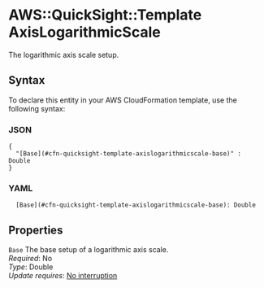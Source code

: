 # AWS::QuickSight::Template AxisLogarithmicScale<a name="aws-properties-quicksight-template-axislogarithmicscale"></a>

The logarithmic axis scale setup\.

## Syntax<a name="aws-properties-quicksight-template-axislogarithmicscale-syntax"></a>

To declare this entity in your AWS CloudFormation template, use the following syntax:

### JSON<a name="aws-properties-quicksight-template-axislogarithmicscale-syntax.json"></a>

```
{
  "[Base](#cfn-quicksight-template-axislogarithmicscale-base)" : Double
}
```

### YAML<a name="aws-properties-quicksight-template-axislogarithmicscale-syntax.yaml"></a>

```
  [Base](#cfn-quicksight-template-axislogarithmicscale-base): Double
```

## Properties<a name="aws-properties-quicksight-template-axislogarithmicscale-properties"></a>

`Base`  <a name="cfn-quicksight-template-axislogarithmicscale-base"></a>
The base setup of a logarithmic axis scale\.  
*Required*: No  
*Type*: Double  
*Update requires*: [No interruption](https://docs.aws.amazon.com/AWSCloudFormation/latest/UserGuide/using-cfn-updating-stacks-update-behaviors.html#update-no-interrupt)